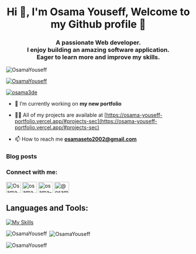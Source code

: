 <h1 align="center">Hi 👋, I'm Osama Youseff, Welcome to my Github profile 💜</h1>
<h3 align="center">
A passionate Web developer.
<br/>
I enjoy building an amazing software application.
<br/>
Eager to learn more and improve my skills.
</h3>

<p align="left"> <img src="https://komarev.com/ghpvc/?username=OsamaYouseff&label=Profile%20views&color=0e75b6&style=flat" alt="OsamaYouseff" /> </p>

<p align="left"> <a href="https://github.com/ryo-ma/github-profile-trophy"><img src="https://github-profile-trophy.vercel.app/?username=OsamaYouseff" alt="OsamaYouseff" /></a> </p>

<p align="left"> <a href="https://twitter.com/osama3de" target="blank"><img src="https://img.shields.io/twitter/follow/osama3de?logo=twitter&style=for-the-badge" alt="osama3de" /></a> </p>

-   🔭 I’m currently working on **my new portfolio**

-   👨‍💻 All of my projects are available at [https://osama-youseff-portfolio.vercel.app/#projects-sec](https://osama-youseff-portfolio.vercel.app/#projects-sec)

-   📫 How to reach me **osamaseto2002@gmail.com**

### Blog posts

<!-- BLOG-POST-LIST:START -->
<!-- BLOG-POST-LIST:END -->

<h3 align="left">Connect with me:</h3>
<p align="left">
<a href="https://dev.to/OsamaYouseff" target="blank"><img align="center" src="https://raw.githubusercontent.com/rahuldkjain/github-profile-readme-generator/master/src/images/icons/Social/devto.svg" alt="OsamaYouseff" height="30" width="40" /></a>
<a href="https://twitter.com/osama3de" target="blank"><img align="center" src="https://raw.githubusercontent.com/rahuldkjain/github-profile-readme-generator/master/src/images/icons/Social/twitter.svg" alt="osama3de" height="30" width="40" /></a>
<a href="https://linkedin.com/in/osama-youseff" target="blank"><img align="center" src="https://raw.githubusercontent.com/rahuldkjain/github-profile-readme-generator/master/src/images/icons/Social/linked-in-alt.svg" alt="osama-youseff" height="30" width="40" /></a>
<a href="https://medium.com/@osamayouseff" target="blank"><img align="center" src="https://raw.githubusercontent.com/rahuldkjain/github-profile-readme-generator/master/src/images/icons/Social/medium.svg" alt="@osamayouseff" height="30" width="40" /></a>
</p>

## Languages and Tools:

[![My Skills](https://skillicons.dev/icons?i=html,css,js,ts,tailwind,mongo,cpp,cs,bootstrap,mui,redux,vue,nuxt,react,next,git,github,graphql,vscode,prisma,postgres,pinia,nodejs,express,postman,npm,vite,windows,apple,visualstudio,notion,sass)](https://skillicons.dev)

<p><img align="left" src="https://github-readme-stats.vercel.app/api/top-langs?username=OsamaYouseff&show_icons=true&locale=en&layout=compact" alt="OsamaYouseff"/></p>

<p>&nbsp;<img align="center" src="https://github-readme-stats.vercel.app/api?username=OsamaYouseff&show_icons=true&locale=en" alt="OsamaYouseff" /></p>

<p><img align="center" src="https://github-readme-streak-stats.herokuapp.com/?user=OsamaYouseff&" alt="OsamaYouseff" /></p>
